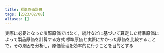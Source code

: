 ```yaml
---
title: 標準原価計算
tags: [2023/02/08]
aliases: []
---
```


実際に必要となった実際原価ではなく，統計などに基づいて算定した標準原価によって製品原価を計算する方式
標準原価と実際にかかった原価を比較することで，その原因を分析し，原価管理を効率的に行うことを目的とする